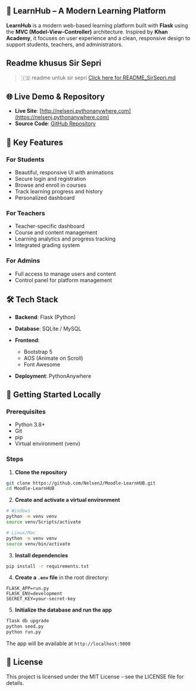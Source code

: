 ## 📘 LearnHub – A Modern Learning Platform

**LearnHub** is a modern web-based learning platform built with **Flask** using the **MVC (Model-View-Controller)** architecture. Inspired by **Khan Academy**, it focuses on user experience and a clean, responsive design to support students, teachers, and administrators.

## Readme khusus Sir Sepri

> 🇮🇩 readme untuk sir sepri [Click here for README_SirSepri.md](./README_SirSepri.md)

## 🌐 Live Demo & Repository

* **Live Site**: [http://nelsenj.pythonanywhere.com](https://nelsenj.pythonanywhere.com)
* **Source Code**: [GitHub Repository](https://github.com/NelsenJ/Moodle-LearnHUB)

## 🌟 Key Features

### For Students

* Beautiful, responsive UI with animations
* Secure login and registration
* Browse and enroll in courses
* Track learning progress and history
* Personalized dashboard

### For Teachers

* Teacher-specific dashboard
* Course and content management
* Learning analytics and progress tracking
* Integrated grading system

### For Admins

* Full access to manage users and content
* Control panel for platform management

## 🛠️ Tech Stack

* **Backend**: Flask (Python)
* **Database**: SQLite / MySQL
* **Frontend**:

  * Bootstrap 5
  * AOS (Animate on Scroll)
  * Font Awesome
* **Deployment**: PythonAnywhere

## 🚀 Getting Started Locally

### Prerequisites

* Python 3.8+
* Git
* pip
* Virtual environment (venv)

### Steps

1. **Clone the repository**

```bash
git clone https://github.com/NelsenJ/Moodle-LearnHUB.git
cd Moodle-LearnHUB
```

2. **Create and activate a virtual environment**

```bash
# Windows
python -m venv venv
source venv/Scripts/activate

# Linux/Mac
python -m venv venv
source venv/bin/activate
```

3. **Install dependencies**

```bash
pip install -r requirements.txt
```

4. **Create a `.env` file** in the root directory:

```
FLASK_APP=run.py
FLASK_ENV=development
SECRET_KEY=your-secret-key
```

5. **Initialize the database and run the app**

```bash
flask db upgrade
python seed.py
python run.py
```

The app will be available at `http://localhost:5000`

## 📝 License

This project is licensed under the MIT License – see the LICENSE file for details.


